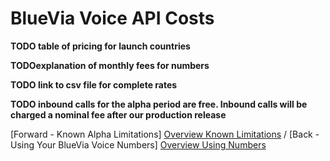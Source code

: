 # BlueVia Voice API Costs


**TODO table of pricing for launch countries**

**TODOexplanation of monthly fees for numbers**

**TODO link to csv file for complete rates**

**TODO inbound calls for the alpha period are free. Inbound calls will be charged a nominal fee after our production release**


[Forward - Known Alpha Limitations] [Overview Known Limitations] / [Back - Using Your BlueVia Voice Numbers] [Overview Using Numbers]
 
 
[Overview Known Limitations]: /alpha/overview/knownlimitations
[Overview Using Numbers]: /alpha/overview/usingnumbers